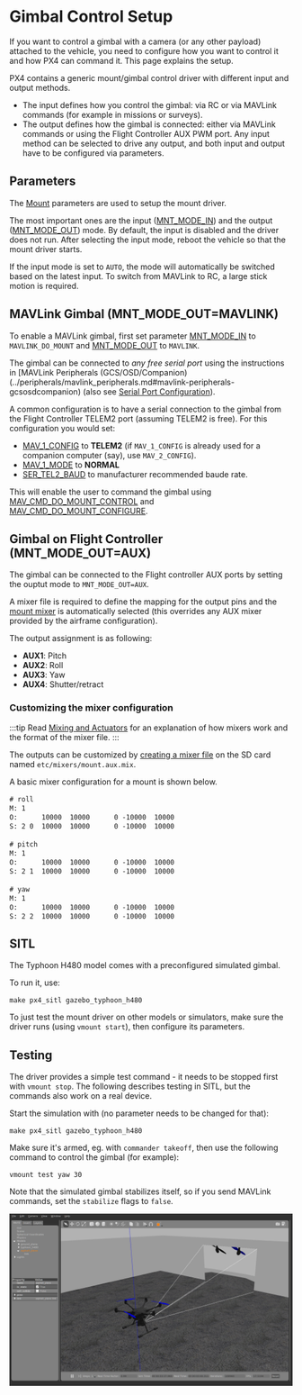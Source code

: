 # Gimbal Control Setup

If you want to control a gimbal with a camera (or any other payload) attached to the vehicle, you need to configure how you want to control it and how PX4 can command it. This page explains the setup.

PX4 contains a generic mount/gimbal control driver with different input and output methods.
- The input defines how you control the gimbal: via RC or via MAVLink commands (for example in missions or surveys).
- The output defines how the gimbal is connected: either via MAVLink commands or using the Flight Controller AUX PWM port. Any input method can be selected to drive any output, and both input and output have to be configured via parameters.

## Parameters

The [Mount](../advanced_config/parameter_reference.md#mount) parameters are used to setup the mount driver.

The most important ones are the input ([MNT_MODE_IN](../advanced_config/parameter_reference.md#MNT_MODE_IN)) and the output ([MNT_MODE_OUT](../advanced_config/parameter_reference.md#MNT_MODE_OUT)) mode. By default, the input is disabled and the driver does not run. After selecting the input mode, reboot the vehicle so that the mount driver starts.

If the input mode is set to `AUTO`, the mode will automatically be switched based on the latest input. To switch from MAVLink to RC, a large stick motion is required.

## MAVLink Gimbal (MNT_MODE_OUT=MAVLINK)

To enable a MAVLink gimbal, first set parameter [MNT_MODE_IN](../advanced_config/parameter_reference.md#MNT_MODE_IN) to `MAVLINK_DO_MOUNT` and [MNT_MODE_OUT](../advanced_config/parameter_reference.md#MNT_MODE_OUT) to `MAVLINK`.

The gimbal can be connected to *any free serial port* using the instructions in [MAVLink Peripherals (GCS/OSD/Companion)(../peripherals/mavlink_peripherals.md#mavlink-peripherals-gcsosdcompanion) (also see [Serial Port Configuration](../peripherals/serial_configuration.md#serial-port-configuration)).

A common configuration is to have a serial connection to the gimbal from the Flight Controller TELEM2 port (assuming TELEM2 is free). For this configuration you would set:
- [MAV_1_CONFIG](../advanced_config/parameter_reference.md#MAV_1_CONFIG) to **TELEM2** (if `MAV_1_CONFIG` is already used for a companion computer (say), use `MAV_2_CONFIG`).
- [MAV_1_MODE](../advanced_config/parameter_reference.md#MAV_1_MODE) to **NORMAL**
- [SER_TEL2_BAUD](../advanced_config/parameter_reference.md#SER_TEL2_BAUD) to manufacturer recommended baude rate.

This will enable the user to command the gimbal using [MAV_CMD_DO_MOUNT_CONTROL](https://mavlink.io/en/messages/common.html#MAV_CMD_DO_MOUNT_CONTROL) and [MAV_CMD_DO_MOUNT_CONFIGURE](https://mavlink.io/en/messages/common.html#MAV_CMD_DO_MOUNT_CONFIGURE).


## Gimbal on Flight Controller (MNT_MODE_OUT=AUX)

The gimbal can be connected to the Flight controller AUX ports by setting the ouptut mode to `MNT_MODE_OUT=AUX`.

A mixer file is required to define the mapping for the output pins and the [mount mixer](https://github.com/PX4/PX4-Autopilot/blob/master/ROMFS/px4fmu_common/mixers/mount.aux.mix) is automatically selected (this overrides any AUX mixer provided by the airframe configuration).

The output assignment is as following:
- **AUX1**: Pitch
- **AUX2**: Roll
- **AUX3**: Yaw
- **AUX4**: Shutter/retract

### Customizing the mixer configuration

:::tip
Read [Mixing and Actuators](../concept/mixing.md) for an explanation of how mixers work and the format of the mixer file.
:::

The outputs can be customized by [creating a mixer file](../concept/system_startup.md#starting-a-custom-mixer) on the SD card named `etc/mixers/mount.aux.mix`.

A basic mixer configuration for a mount is shown below.

```
# roll
M: 1
O:      10000  10000      0 -10000  10000
S: 2 0  10000  10000      0 -10000  10000

# pitch
M: 1
O:      10000  10000      0 -10000  10000
S: 2 1  10000  10000      0 -10000  10000

# yaw
M: 1
O:      10000  10000      0 -10000  10000
S: 2 2  10000  10000      0 -10000  10000
```


## SITL

The Typhoon H480 model comes with a preconfigured simulated gimbal.

To run it, use:
```
make px4_sitl gazebo_typhoon_h480
```

To just test the mount driver on other models or simulators, make sure the driver runs (using `vmount start`), then configure its parameters.


## Testing
The driver provides a simple test command - it needs to be stopped first with `vmount stop`. The following describes testing in SITL, but the commands also work on a real device.

Start the simulation with (no parameter needs to be changed for that):
```
make px4_sitl gazebo_typhoon_h480
```
Make sure it's armed, eg. with `commander takeoff`, then use the following command to control the gimbal (for example):
```
vmount test yaw 30
```

Note that the simulated gimbal stabilizes itself, so if you send MAVLink commands, set the `stabilize` flags to `false`.

![Gazebo Gimbal Simulation](../../assets/simulation/gazebo/gimbal-simulation.png)


